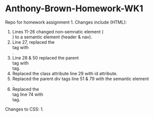# Anthony-Brown-Homework-WK1
Repo for homework assignment 1. 
Changes include (HTML):
1. Lines 11-26 changed non-semnatic element (<div>) to a semantic element (header & nav).
2. Line 27, replaced the <div> tag with <section>.
3. Line 28 & 50 replaced the parent <div class="content"> tag with <section> tag.
4. Replaced the class attribute line 29 with id attribute.
5. Replaced the parent div tags line 51 & 79 with the semantic element <aside>.
6. Replaced the <div> tag line 74 with <footer> tag.
  
Changes to CSS:
1. 

